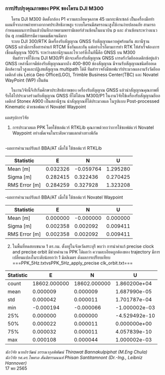 ### การปรับปรุงคุณภาพของ PPK ของโดรน DJI M300<br/>
&nbsp;&nbsp;&nbsp;&nbsp;&nbsp;โดรน DJI M300 ติดตั้งกล้อง P1 ความละเอียดจุดภาพ 45 เมกกะพิกเซลล์ เป็นเครื่องมือทำแผนที่จากภาพถ่ายทางอากาศประสิทธิภาพสูง ระบบโดรนมีสมรรถนะสูงใช้งานง่ายปลอดภัย สามารถกำหนดแผนการบินแล้วบินทึกภาพตามพารามิเตอร์ส่วนซ้อนในแนวบิน p และ ส่วนซ้อนระหว่างแนวบิน q ภาพมีสีสรรมีความคมชัดเจนดีมาก<br/>
&nbsp;&nbsp;&nbsp;&nbsp;&nbsp;ระบบ DJI 300/RTK มีเครื่องรับสัญญาณ GNSS รับสัญญาณควบคู่พร้อมกัน สถานีฐาน GNSS แล้วมีการสื่อสารค่าแก้ RTCM ซึ่งกันและกัน แต่อย่างไรก็ตามการทำ RTK ให้สำเร็จต้องการเชื่อมสัญญาณ 100% ระหว่างสถานีฐานและโรเวอร์ซี่งในทีนี้คือ GNSS บน M300<br/>
&nbsp;&nbsp;&nbsp;&nbsp;&nbsp; ทีมสำรวจที่ใช้งาน DJI M30/PI มักจะเครื่องรับสัญญาณ GNSS เกรดรังวัดยีออเดติกซ์อยู่แล้ว GNSS เหล่านี้อาจมีช่องรับสัญญาณมากถึง 400-800 ช่องสัญญาณ มีจานรับสัญญาณชนิดยีออเดติกส์ความไวสูงและปฏิเสธสัญญาณ multipath ได้ดี ทีมสำรวจยังมีซอฟแวร์ประมวลผลงานรังวัดยีออเดติกส์ เช่น Leica Geo Office(LGO), Trimble Business Center(TBC) และ Novatel WayPoint (WP) เป็นต้น<br/>

&nbsp;&nbsp;&nbsp;&nbsp;&nbsp;ในงานวิจัยนี้จึงริเริ่มศึกษาประสิทธิภาพของ เครื่องรับสัญญาณ GNSS แล้วนำสัญญาณคุณภาพที่รับได้ไปประมวลร่วมกับสัญญาณ GNSS ที่ได้ได้บน M300/P1 ในงานวิจัยใช้เครื่องรับสัญญาณยีออเดติกส์ Stonex A900 เป็นสถานีฐาน นำสัญญาณที่ได้ประมวลผล ในรูปแบบ Post-processed Kinematic ด้วยซอฟตแวร์ Novatel Waypoint<br/>
<br/>
ผลสรุปการวิจัย<br/>
1. การประมวลผล PPK โดยใช้ซอต์แวร์ RTKLib คุณภาพด้วยกว่าการใช้ซอฟต์แวร์ Novatel Waypoint อย่างชัดเจนในระดับความแตกต่างทางพิกัด <br/>
<br/>
-ผลการคำนวนปรับแก้ BBA/AT เมื่อใช้ ใช้ซอต์แวร์ RTKLib<br/>

|  Statistic |  E  |   N    |   U   |
|    ---     | --- | ---     | ---  |  
| Mean [m]   |     0.032326 | -0.059764 | 1.295280 |
| Sigma [m]   |    0.282415 |  0.322436 |  0.270425 |
| RMS Error [m] |  0.284259 |  0.327928  |  1.323208 |

-ผลการคำนวนปรับแก้ BBA/AT เมื่อใช้ ใช้ซอต์แวร์ Novatel Waypoint<br/>

|  Statistic |  E  |  N    |   U |
|    ---     | --- |   --- | --- |  
| Mean [m] |  0.000000  |  -0.000000 |  0.000000 |
| Sigma [m]  |  0.002358 |  0.002092 |  0.009411 |
| RMS Error [m] |  0.002358  |  0.002092 |  0.009411 |

2. ในพื้นที่ทดสอบขนาด 1 ตร.กม. ตั้งอยู่ในจังหวัดสระบุรี พบว่า การนำค่าแก้  precise clock and precise orbit มีช่วยคำนวน PPK ได้ผลว่า ความละเอียดถูกต้องของ trajectory มีการเปลี่ยนแปลงในระดับน้อยกว่า 1 มิลลิเมตร ดังผลการเปรียบเทียบ<br/>
===PPK_5Hz.txtvsPPK_5Hz_apply_precise clk_orbit.txt===<br/>

|  Statistic |  E  |  N    |   U |
|    ---     | --- | --- | --- |   
| count |  18602.000000   |  18602.000000 |  1.860200e+04 |
| mean  |      0.000009   |      0.000009 |   1.687990e-05 |
| std   |      0.000042   |     0.000011|   1.701787e-04 |
| min   |     -0.000194   |   -0.000066 |  -1.000002e-03 |
| 25%   |      0.000000   |    0.000000 | -4.529492e-10 |
| 50%   |      0.000022   |    0.000011 |  0.000000e+00 |
| 75%   |      0.000032   |    0.000011 |  4.057839e-10 |
| max   |     0.000108    |   0.000044 |  1.000002e-03 |

*นักวิจัย นายถิรวัฒน์ บรรณากุลพิพัฒน์ Thirawat Bannakulpiphat  (M.Eng Chula)*<br/>
*นักวิจัย รศ.ดร.ไพศาล สันติธรรมนนท์ Phisan Santitamnont  (Dr.-Ing., Leibniz Hannover)*<br/>
17 พย 2565<br/>
